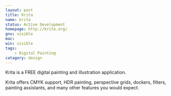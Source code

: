 ```yaml
---
layout: post
title: Krita
name: krita
status: Active Development
homepage: http://krita.org/
gnu: visible
mac: 
win: visible
tags:
    - Digital Painting
catagory: design
---
```


Krita is a FREE digital painting and illustration application.

Krita offers CMYK support, HDR painting, perspective grids, dockers, filters, painting assistants, and many other features you would expect.


